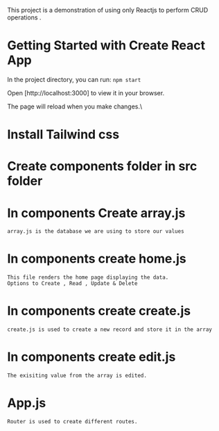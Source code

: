 This project is a demonstration of using only Reactjs to perform CRUD operations .

# Getting Started with Create React App

In the project directory, you can run:
`npm start`

Open [http://localhost:3000] to view it in your browser.

The page will reload when you make changes.\

# Install Tailwind css

# Create components folder in src folder

# In components Create array.js

    array.js is the database we are using to store our values

# In components create home.js

    This file renders the home page displaying the data.
    Options to Create , Read , Update & Delete

# In components create create.js

    create.js is used to create a new record and store it in the array

# In components create edit.js

    The exisiting value from the array is edited.

# App.js

    Router is used to create different routes.

